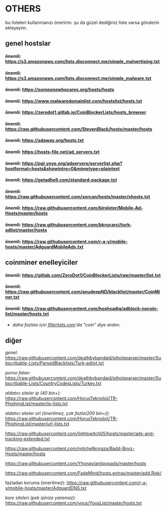 # OTHERS

bu listeleri kullanmanızı öneririm. şu da güzel dediğiniz liste varsa gönderin ekleyeyim.

## genel hostslar

#### önemli: https://s3.amazonaws.com/lists.disconnect.me/simple_malvertising.txt

#### önemli: https://s3.amazonaws.com/lists.disconnect.me/simple_malware.txt

#### önemli: https://someonewhocares.org/hosts/hosts

#### önemli: https://www.malwaredomainlist.com/hostslist/hosts.txt

#### önemli: https://zerodot1.gitlab.io/CoinBlockerLists/hosts_browser

#### önemli: https://raw.githubusercontent.com/StevenBlack/hosts/master/hosts

#### önemli: https://adaway.org/hosts.txt

#### önemli: https://hosts-file.net/ad_servers.txt

#### önemli: https://pgl.yoyo.org/adservers/serverlist.php?hostformat=hosts&showintro=0&mimetype=plaintext

#### önemli: https://getadhell.com/standard-package.txt

#### önemli: https://raw.githubusercontent.com/xorcan/hosts/master/xhosts.txt

#### önemli: https://raw.githubusercontent.com/biroloter/Mobile-Ad-Hosts/master/hosts

#### önemli: https://raw.githubusercontent.com/bkrucarci/turk-adlist/master/hosts

#### önemli: https://raw.githubusercontent.com/r-a-y/mobile-hosts/master/AdguardMobileAds.txt

## coinminer enelleyiciler

#### önemli: https://gitlab.com/ZeroDot1/CoinBlockerLists/raw/master/list.txt

#### önemli: https://raw.githubusercontent.com/anudeepND/blacklist/master/CoinMiner.txt

#### önemli: https://raw.githubusercontent.com/hoshsadiq/adblock-nocoin-list/master/hosts.txt

* *daha fazlası için [filterlists.com](https://filterlists.com/)'da "coin" diye aratın.*

## diğer

*genel:* https://raw.githubusercontent.com/deathbybandaid/piholeparser/master/Subscribable-Lists/ParsedBlacklists/Turk-adlist.txt

*porno falan:* https://raw.githubusercontent.com/deathbybandaid/piholeparser/master/Subscribable-Lists/CountryCodesLists/Turkey.txt

*aldatıcı siteler ip (40 bin+):* https://raw.githubusercontent.com/HorusTeknoloji/TR-PhishingList/master/ip-lists.txt

*aldatıcı siteler url (önerilmez, çok fazla(200 bin+)):* https://raw.githubusercontent.com/HorusTeknoloji/TR-PhishingList/master/url-lists.txt

https://raw.githubusercontent.com/lightswitch05/hosts/master/ads-and-tracking-extended.txt

https://raw.githubusercontent.com/mitchellkrogza/Badd-Boyz-Hosts/master/hosts

https://raw.githubusercontent.com/Yhonay/antipopads/master/hosts

https://raw.githubusercontent.com/FadeMind/hosts.extras/master/add.Risk/

fazladan koruma (önerilmez): https://raw.githubusercontent.com/r-a-y/mobile-hosts/master/AdguardDNS.txt

*kore siteleri (pek işinize yaramaz):* https://raw.githubusercontent.com/yous/YousList/master/hosts.txt
